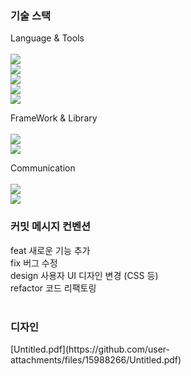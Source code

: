 <h3>기술 스택</h3>

Language & Tools
<br><br>
![](https://img.shields.io/badge/TypeScript-007ACC?style=for-the-badge&logo=typescript&logoColor=white)<br>
![](https://img.shields.io/badge/CSS-239120?&style=for-the-badge&logo=css3&logoColor=white)<br>
![](https://img.shields.io/badge/HTML5-E34F26?style=for-the-badge&logo=html5&logoColor=white)<br>
![](https://img.shields.io/badge/Node.js-43853D?style=for-the-badge&logo=node.js&logoColor=white)<br>
![](https://img.shields.io/badge/Visual_Studio_Code-0078D4?style=for-the-badge&logo=visual%20studio%20code&logoColor=white)<br>

FrameWork & Library
<br><br>
![](https://img.shields.io/badge/React-20232A?style=for-the-badge&logo=react&logoColor=61DAFB)<br>
![](https://img.shields.io/badge/styled--components-DB7093?style=for-the-badge&logo=styled-components&logoColor=white)<br>

Communication
<br><br>
![](https://img.shields.io/badge/GitHub-100000?style=for-the-badge&logo=github&logoColor=white)<br>
![](https://img.shields.io/badge/Figma-F24E1E?style=for-the-badge&logo=figma&logoColor=white)   


<h3>커밋 메시지 컨벤션</h3>
feat	새로운 기능 추가 <br>
fix	버그 수정<br>
design	사용자 UI 디자인 변경 (CSS 등)<br>
refactor	코드 리팩토링<br>
<br>
<h3>디자인</h3>
[Untitled.pdf](https://github.com/user-attachments/files/15988266/Untitled.pdf)

